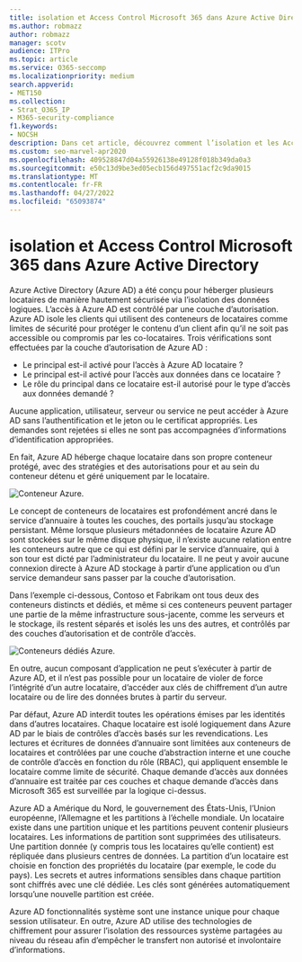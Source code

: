 ```yaml
---
title: isolation et Access Control Microsoft 365 dans Azure Active Directory
ms.author: robmazz
author: robmazz
manager: scotv
audience: ITPro
ms.topic: article
ms.service: O365-seccomp
ms.localizationpriority: medium
search.appverid:
- MET150
ms.collection:
- Strat_O365_IP
- M365-security-compliance
f1.keywords:
- NOCSH
description: Dans cet article, découvrez comment l’isolation et les Access Control fonctionnent pour conserver les données de plusieurs locataires isolés les uns des autres dans Azure Active Directory.
ms.custom: seo-marvel-apr2020
ms.openlocfilehash: 409528847d04a55926138e49128f018b349da0a3
ms.sourcegitcommit: e50c13d9be3ed05ecb156d497551acf2c9da9015
ms.translationtype: MT
ms.contentlocale: fr-FR
ms.lasthandoff: 04/27/2022
ms.locfileid: "65093874"
---
```

# <a name="microsoft-365-isolation-and-access-control-in-azure-active-directory"></a>isolation et Access Control Microsoft 365 dans Azure Active Directory

Azure Active Directory (Azure AD) a été conçu pour héberger plusieurs locataires de manière hautement sécurisée via l’isolation des données logiques. L’accès à Azure AD est contrôlé par une couche d’autorisation. Azure AD isole les clients qui utilisent des conteneurs de locataires comme limites de sécurité pour protéger le contenu d’un client afin qu’il ne soit pas accessible ou compromis par les co-locataires. Trois vérifications sont effectuées par la couche d’autorisation de Azure AD :

- Le principal est-il activé pour l’accès à Azure AD locataire ?
- Le principal est-il activé pour l’accès aux données dans ce locataire ?
- Le rôle du principal dans ce locataire est-il autorisé pour le type d’accès aux données demandé ?

Aucune application, utilisateur, serveur ou service ne peut accéder à Azure AD sans l’authentification et le jeton ou le certificat appropriés. Les demandes sont rejetées si elles ne sont pas accompagnées d’informations d’identification appropriées.

En fait, Azure AD héberge chaque locataire dans son propre conteneur protégé, avec des stratégies et des autorisations pour et au sein du conteneur détenu et géré uniquement par le locataire.
 
![Conteneur Azure.](../media/office-365-isolation-azure-container.png)

Le concept de conteneurs de locataires est profondément ancré dans le service d’annuaire à toutes les couches, des portails jusqu’au stockage persistant. Même lorsque plusieurs métadonnées de locataire Azure AD sont stockées sur le même disque physique, il n’existe aucune relation entre les conteneurs autre que ce qui est défini par le service d’annuaire, qui à son tour est dicté par l’administrateur du locataire. Il ne peut y avoir aucune connexion directe à Azure AD stockage à partir d’une application ou d’un service demandeur sans passer par la couche d’autorisation.

Dans l’exemple ci-dessous, Contoso et Fabrikam ont tous deux des conteneurs distincts et dédiés, et même si ces conteneurs peuvent partager une partie de la même infrastructure sous-jacente, comme les serveurs et le stockage, ils restent séparés et isolés les uns des autres, et contrôlés par des couches d’autorisation et de contrôle d’accès.
 
![Conteneurs dédiés Azure.](../media/office-365-isolation-azure-dedicated-containers.png)

En outre, aucun composant d’application ne peut s’exécuter à partir de Azure AD, et il n’est pas possible pour un locataire de violer de force l’intégrité d’un autre locataire, d’accéder aux clés de chiffrement d’un autre locataire ou de lire des données brutes à partir du serveur.

Par défaut, Azure AD interdit toutes les opérations émises par les identités dans d’autres locataires. Chaque locataire est isolé logiquement dans Azure AD par le biais de contrôles d’accès basés sur les revendications. Les lectures et écritures de données d’annuaire sont limitées aux conteneurs de locataires et contrôlées par une couche d’abstraction interne et une couche de contrôle d’accès en fonction du rôle (RBAC), qui appliquent ensemble le locataire comme limite de sécurité. Chaque demande d’accès aux données d’annuaire est traitée par ces couches et chaque demande d’accès dans Microsoft 365 est surveillée par la logique ci-dessus.

Azure AD a Amérique du Nord, le gouvernement des États-Unis, l’Union européenne, l’Allemagne et les partitions à l’échelle mondiale. Un locataire existe dans une partition unique et les partitions peuvent contenir plusieurs locataires. Les informations de partition sont supprimées des utilisateurs. Une partition donnée (y compris tous les locataires qu’elle contient) est répliquée dans plusieurs centres de données. La partition d’un locataire est choisie en fonction des propriétés du locataire (par exemple, le code du pays). Les secrets et autres informations sensibles dans chaque partition sont chiffrés avec une clé dédiée. Les clés sont générées automatiquement lorsqu’une nouvelle partition est créée.

Azure AD fonctionnalités système sont une instance unique pour chaque session utilisateur. En outre, Azure AD utilise des technologies de chiffrement pour assurer l’isolation des ressources système partagées au niveau du réseau afin d’empêcher le transfert non autorisé et involontaire d’informations.
